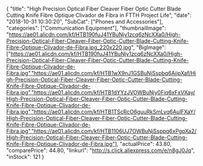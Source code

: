 {
	"title": "High Precision Optical Fiber Cleaver Fiber Optic Cutter Blade Cutting Knife Fibre Optique Clivador de Fibra in FTTH Project Life",
	"date": "2018-10-31 10:30:20",
	"SubCat": ["Phones and Accessories"],
	"categories": ["Communication Equipment"],
	"thumbnailImage": "https://ae01.alicdn.com/kf/HTB190fuJ41YBuNjy1zcq6zNcXXa0/High-Precision-Optical-Fiber-Cleaver-Fiber-Optic-Cutter-Blade-Cutting-Knife-Fibre-Optique-Clivador-de-Fibra.jpg_220x220.jpg",
	"BigImage": ["https://ae01.alicdn.com/kf/HTB190fuJ41YBuNjy1zcq6zNcXXa0/High-Precision-Optical-Fiber-Cleaver-Fiber-Optic-Cutter-Blade-Cutting-Knife-Fibre-Optique-Clivador-de-Fibra.jpg","https://ae01.alicdn.com/kf/HTB1wX9nJ1GSBuNjSspbq6AiipXaf/High-Precision-Optical-Fiber-Cleaver-Fiber-Optic-Cutter-Blade-Cutting-Knife-Fibre-Optique-Clivador-de-Fibra.jpg","https://ae01.alicdn.com/kf/HTB1dYYzJVOWBuNjy0Fiq6xFxVXay/High-Precision-Optical-Fiber-Cleaver-Fiber-Optic-Cutter-Blade-Cutting-Knife-Fibre-Optique-Clivador-de-Fibra.jpg","https://ae01.alicdn.com/kf/HTB1TScRcO6guuRkSmLyq6AulFXaY/High-Precision-Optical-Fiber-Cleaver-Fiber-Optic-Cutter-Blade-Cutting-Knife-Fibre-Optique-Clivador-de-Fibra.jpg","https://ae01.alicdn.com/kf/HTB1106UJ7OWBuNjSsppq6xPgpXa2/High-Precision-Optical-Fiber-Cleaver-Fiber-Optic-Cutter-Blade-Cutting-Knife-Fibre-Optique-Clivador-de-Fibra.jpg"],
	"actualPrice": 43.80,
	"comparePrice": 44.80,
	"linkurl": "http://s.click.aliexpress.com/e/n8gJ0Jq",
	"inStock": 121
}

